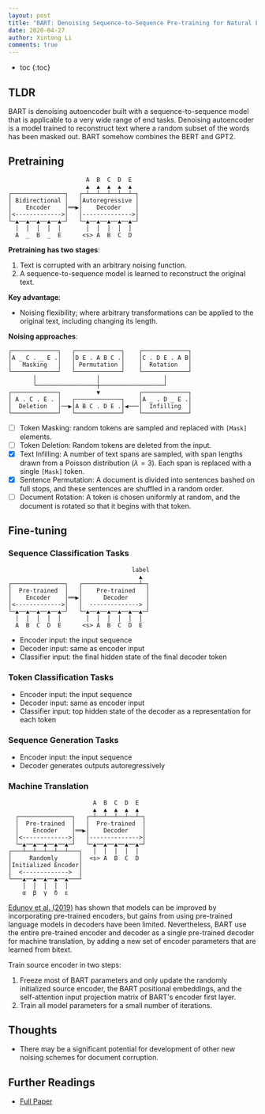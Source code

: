 ```yaml
---
layout: post
title: "BART: Denoising Sequence-to-Sequence Pre-training for Natural Language Generation, Translation, and Comprehension"
date: 2020-04-27
author: Xintong Li
comments: true
---
```


- toc
{:toc}

## TLDR

BART is denoising autoencoder built with a sequence-to-sequence model that is applicable to a very wide range of end tasks. Denoising autoencoder is a model trained to reconstruct text where a random subset of the words has been masked out. BART somehow combines the BERT and GPT2.

## Pretraining

```
                      A  B  C  D  E
                      ▲  ▲  ▲  ▲  ▲
┌───────────────┐   ┌─┴──┴──┴──┴──┴─┐
│ Bidirectional │   │Autoregressive │
│    Encoder    │══▶│    Decoder    │
│<------------->│   │-------------->│
└─▲──▲──▲──▲──▲─┘   └─▲──▲──▲──▲──▲─┘
  │  │  │  │  │       │  │  │  │  │
  A  _  B  _  E      <s> A  B  C  D
```

**Pretraining has two stages**:
1. Text is corrupted with an arbitrary noising function.
2. A sequence-to-sequence model is learned to reconstruct the original text.

**Key advantage**:
- Noising flexibility; where arbitrary transformations can be applied to the original text, including changing its length.

**Noising approaches**:
```
┌─────────────┐   ┌─────────────┐    ┌─────────────┐
│A _ C . _ E .│   │D E . A B C .│    │C . D E . A B│
│   Masking   │   │ Permutation │    │  Rotation   │
└─────────────┘   └─────────────┘    └─────────────┘
       │                 │                  │
       └─────────────────┼──────────────────┘
┌─────────────┐          ▼           ┌─────────────┐
│ A . C . E . │   ┌─────────────┐    │A _ . D _ E .│
│  Deletion   │──▶│A B C . D E .│◀───│  Infilling  │
└─────────────┘   └─────────────┘    └─────────────┘
```
- [ ] Token Masking: random tokens are sampled and replaced with `[Mask]` elements.
- [ ] Token Deletion: Random tokens are deleted from the input.
- [X] Text Infilling: A number of text spans are sampled, with span lengths drawn from a Poisson distribution ($\lambda=3$). Each span is replaced with a single `[Mask]` token.
- [X] Sentence Permutation: A document is divided into sentences bashed on full stops, and these sentences are shuffled in a random order.
- [ ] Document Rotation: A token is chosen uniformly at random, and the document is rotated so that it begins with that token.

## Fine-tuning

### Sequence Classification Tasks

```
                                   label
                                     ▲
┌───────────────┐   ┌────────────────┴─┐
│  Pre-trained  │   │    Pre-trained   │
│    Encoder    │══▶│      Decoder     │
│<------------->│   │  --------------> │
└─▲──▲──▲──▲──▲─┘   └─▲──▲──▲──▲──▲──▲─┘
  │  │  │  │  │       │  │  │  │  │  │
  A  B  C  D  E      <s> A  B  C  D  E
```
- Encoder input: the input sequence
- Decoder input: same as encoder input
- Classifier input: the final hidden state of the final decoder token

### Token Classification Tasks

- Encoder input: the input sequence
- Decoder input: same as encoder input
- Classifier input: top hidden state of the decoder as a representation for each token

### Sequence Generation Tasks

- Encoder input: the input sequence
- Decoder generates outputs autoregressively

### Machine Translation

```
                        A  B  C  D  E
                        ▲  ▲  ▲  ▲  ▲
  ┌───────────────┐   ┌─┴──┴──┴──┴──┴─┐
  │  Pre-trained  │   │  Pre-trained  │
  │    Encoder    │══▶│    Decoder    │
  │<------------->│   │-------------->│
  └─▲──▲──▲──▲──▲─┘   └─▲──▲──▲──▲──▲─┘
┌───┴──┴──┴──┴──┴───┐   │  │  │  │  │
│     Randomly      │  <s> A  B  C  D
│Initialized Encoder│
│  <------------->  │
└───▲──▲──▲──▲──▲───┘
    │  │  │  │  │
    α  β  γ  δ  ε
```
[Edunov et al. (2019)](https://arxiv.org/abs/1903.09722) has shown that models can be improved by incorporating pre-trained encoders, but gains from using pre-trained language models in decoders have been limited. Nevertheless, BART use the entire pre-trained encoder and decoder as a single pre-trained decoder for machine translation, by adding a new set of encoder parameters that are learned from bitext.

Train source encoder in two steps:
1. Freeze most of BART parameters and only update the randomly initialized source encoder, the BART positional embeddings, and the self-attention input projection matrix of BART's encoder first layer.
2. Train all model parameters for a small number of iterations.

## Thoughts

- There may be a significant potential for development of other new noising schemes for document corruption.

## Further Readings

- [Full Paper](https://arxiv.org/abs/1910.13461)
